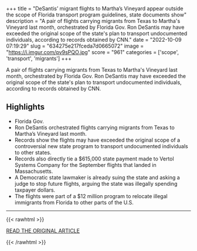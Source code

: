 +++
title = "DeSantis’ migrant flights to Martha’s Vineyard appear outside the scope of Florida transport program guidelines, state documents show"
description = "A pair of flights carrying migrants from Texas to Martha's Vineyard last month, orchestrated by Florida Gov. Ron DeSantis may have exceeded the original scope of the state's plan to transport undocumented individuals, according to records obtained by CNN."
date = "2022-10-09 07:19:29"
slug = "634275e217fceda7d0665072"
image = "https://i.imgur.com/pv9sPQO.jpg"
score = "961"
categories = ['scope', 'transport', 'migrants']
+++

A pair of flights carrying migrants from Texas to Martha's Vineyard last month, orchestrated by Florida Gov. Ron DeSantis may have exceeded the original scope of the state's plan to transport undocumented individuals, according to records obtained by CNN.

## Highlights

- Florida Gov.
- Ron DeSantis orchestrated flights carrying migrants from Texas to Martha’s Vineyard last month.
- Records show the flights may have exceeded the original scope of a controversial new state program to transport undocumented individuals to other states.
- Records also directly tie a $615,000 state payment made to Vertol Systems Company for the September flights that landed in Massachusetts.
- A Democratic state lawmaker is already suing the state and asking a judge to stop future flights, arguing the state was illegally spending taxpayer dollars.
- The flights were part of a $12 million program to relocate illegal immigrants from Florida to other parts of the U.S.

---

{{< rawhtml >}}
  <p class="article-category">
    <a target="_blank" href="https://www.cnn.com/2022/10/08/us/florida-migrants-marthas-vineyard-state-documents-contractors/index.html?utm_source=twCNN&amp;utm_medium=social&amp;utm_content=2022-10-09T01%3A30%3A10&amp;utm_term=link">READ THE ORIGINAL ARTICLE</a>
  </p>
{{< /rawhtml >}}
